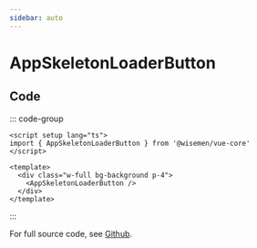 ```yaml
---
sidebar: auto
---
```



# AppSkeletonLoaderButton
<script setup>
import AppSkeletonLoaderButtonPlayground from './AppSkeletonLoaderButtonPlayground.vue'
</script>

<AppSkeletonLoaderButtonPlayground />


## Code

::: code-group
```vue [Usage]
<script setup lang="ts">
import { AppSkeletonLoaderButton } from '@wisemen/vue-core'
</script>
  
<template>
  <div class="w-full bg-background p-4">
    <AppSkeletonLoaderButton />
  </div>
</template>
```
:::

For full source code, see [Github](https://github.com/wisemen-digital/vue-core/blob/main/packages/components/src/components/skeleton-loader/AppSkeletonLoaderButton.vue).
